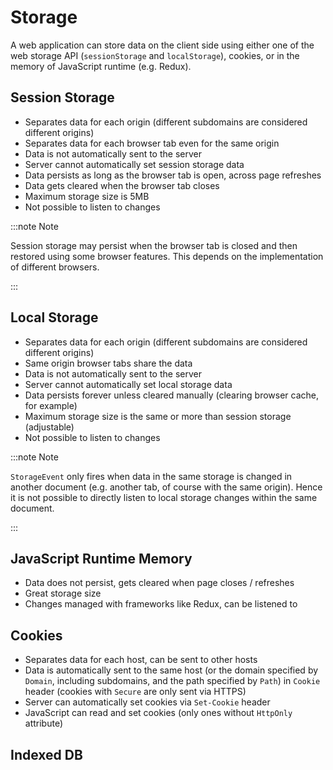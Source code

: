 # Storage

A web application can store data on the client side using either one of the web storage API (`sessionStorage` and `localStorage`), cookies, or in the memory of JavaScript runtime (e.g. Redux).

## Session Storage

- Separates data for each origin (different subdomains are considered different origins)
- Separates data for each browser tab even for the same origin
- Data is not automatically sent to the server
- Server cannot automatically set session storage data
- Data persists as long as the browser tab is open, across page refreshes
- Data gets cleared when the browser tab closes
- Maximum storage size is 5MB
- Not possible to listen to changes

:::note Note

Session storage may persist when the browser tab is closed and then restored using some browser features. This depends on the implementation of different browsers.

:::

## Local Storage

- Separates data for each origin (different subdomains are considered different origins)
- Same origin browser tabs share the data
- Data is not automatically sent to the server
- Server cannot automatically set local storage data
- Data persists forever unless cleared manually (clearing browser cache, for example)
- Maximum storage size is the same or more than session storage (adjustable)
- Not possible to listen to changes

:::note Note

`StorageEvent` only fires when data in the same storage is changed in another document (e.g. another tab, of course with the same origin). Hence it is not possible to directly listen to local storage changes within the same document.

:::

## JavaScript Runtime Memory

- Data does not persist, gets cleared when page closes / refreshes
- Great storage size
- Changes managed with frameworks like Redux, can be listened to

## Cookies

- Separates data for each host, can be sent to other hosts
- Data is automatically sent to the same host (or the domain specified by `Domain`, including subdomains, and the path specified by `Path`) in `Cookie` header (cookies with `Secure` are only sent via HTTPS)
- Server can automatically set cookies via `Set-Cookie` header
- JavaScript can read and set cookies (only ones without `HttpOnly` attribute)

## Indexed DB
